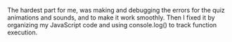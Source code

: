 The hardest part for me, was making and debugging the errors for the quiz animations and sounds, and to make it work smoothly. Then I fixed it by organizing my JavaScript code and using console.log() to track function execution.
